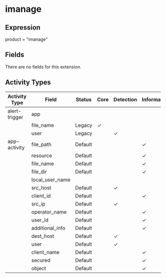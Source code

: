 imanage
=======

Expression
----------

product = "imanage"

Fields
------

There are no fields for this extension.

Activity Types
--------------

| Activity Type | Field           | Status  | Core     | Detection | Informational |
| ------------- | --------------- | ------- | -------- | --------- | ------------- |
| alert-trigger | app             |         |          |           |               |
|               | file_name       | Legacy  | &#10003; |           |               |
|               | user            | Legacy  |          | &#10003;  |               |
| app-activity  | file_path       | Default |          |           | &#10003;      |
|               | resource        | Default |          |           | &#10003;      |
|               | file_name       | Default |          |           | &#10003;      |
|               | file_dir        | Default |          |           | &#10003;      |
|               | local_user_name |         |          |           |               |
|               | src_host        | Default |          | &#10003;  |               |
|               | client_id       | Default |          |           | &#10003;      |
|               | src_ip          | Default |          | &#10003;  |               |
|               | operator_name   | Default |          |           | &#10003;      |
|               | user_id         | Default |          |           | &#10003;      |
|               | additional_info | Default |          |           | &#10003;      |
|               | dest_host       | Default |          | &#10003;  |               |
|               | user            | Default |          | &#10003;  |               |
|               | client_name     | Default |          |           | &#10003;      |
|               | secured         | Default |          |           | &#10003;      |
|               | object          | Default |          |           | &#10003;      |

